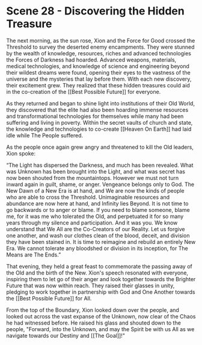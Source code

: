 # Scene 28 - Discovering the Hidden Treasure

The next morning, as the sun rose, Xion and the Force for Good crossed the Threshold to survey the deserted enemy encampments. They were stunned by the wealth of knowledge, resources, riches and advanced technologies the Forces of Darkness had hoarded. Advanced weapons, materials, medical technologies, and knowledge of science and engineering beyond their wildest dreams were found, opening their eyes to the vastness of the universe and the mysteries that lay before them. With each new discovery, their excitement grew. They realized that these hidden treasures could aid in the co-creation of the [[Best Possible Future]] for everyone.

As they returned and began to shine light into institutions of their Old World, they discovered that the elite had also been hoarding immense resources and transformational technologies for themselves while many had been suffering and living in poverty. Within the secret vaults of church and state, the knowledge and technologies to co-create [[Heaven On Earth]] had laid idle while The People suffered. 

As the people once again grew angry and threatened to kill the Old leaders, Xion spoke: 

“The Light has dispersed the Darkness, and much has been revealed. What was Unknown has been brought into the Light, and what was secret has now been shouted from the mountaintops. However we must not turn inward again in guilt, shame, or anger. Vengeance belongs only to God. The New Dawn of a New Era is at hand, and We are now the kinds of people who are able to cross the Threshold. Unimaginable resources and abundance are now here at hand, and Infinity lies Beyond. It is not time to go backwards or to anger or blame. If you need to blame someone, blame me, for it was me who tolerated the Old, and perpetuated it for so many years through my silence and participation. And it was you. We know understand that We All are the Co-Creators of our Reality. Let us forgive one another, and wash our clothes clean of the blood, deceit, and division they have been stained in. It is time to reimagine and rebuild an entirely New Era. We cannot tolerate any bloodshed or division in its inception, for The Means are The Ends.” 

That evening, they held a great feast to commemorate the passing away of the Old and the birth of the New. Xion's speech resonated with everyone, inspiring them to let go of their anger and look together towards the Brighter Future that was now within reach. They raised their glasses in unity, pledging to work together in partnership with God and One Another towards the [[Best Possible Future]] for All.

From the top of the Boundary, Xion looked down over the people, and looked out across the vast expanse of the Unknown, now clear of the Chaos he had witnessed before. He raised his glass and shouted down to the people, "Forward, into the Unknown, and may the Spirit be with us All as we navigate towards our Destiny and [[The Goal]]!"